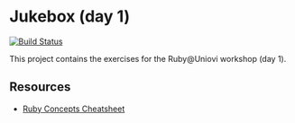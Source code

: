 # Jukebox (day 1)

[![Build Status](https://travis-ci.org/ruby-uniovi/jukebox-cli.svg?branch=master)](https://travis-ci.org/ruby-uniovi/jukebox-cli)

This project contains the exercises for the Ruby@Uniovi workshop (day 1).

## Resources

* [Ruby Concepts Cheatsheet](http://www.pragtob.info/rails-beginner-cheatsheet/#ruby-concepts)
